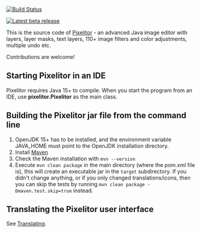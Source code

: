 [![Build Status](https://travis-ci.com/lbalazscs/Pixelitor.svg?branch=master)](https://travis-ci.com/lbalazscs/Pixelitor)

[![Latest beta release](https://img.shields.io/github/v/release/lbalazscs/pixelitor?include_prereleases)](https://github.com/lbalazscs/Pixelitor/releases)


This is the source code of [Pixelitor](https://pixelitor.sourceforge.io/) - an advanced Java image editor with layers, layer masks, text layers, 110+ image filters and color adjustments, multiple undo etc.

Contributions are welcome!

## Starting Pixelitor in an IDE

Pixelitor requires Java 15+ to compile.
When you start the program from an IDE, use **pixelitor.Pixelitor** as the main class.

## Building the Pixelitor jar file from the command line

1. OpenJDK 15+ has to be installed, and the environment variable JAVA_HOME must point to the OpenJDK installation directory. 
2. Install [Maven](https://maven.apache.org/install.html)
3. Check the Maven installation with `mvn --version`
4. Execute `mvn clean package` in the main directory (where the pom.xml file is), this will create an executable jar in the `target` subdirectory. If you didn't change anything, or if you only changed translations/icons, then you can skip the tests by running `mvn clean package -Dmaven.test.skip=true` instead.  

## Translating the Pixelitor user interface

See [Translating](Translating.md).


